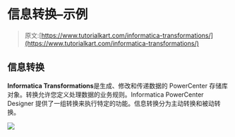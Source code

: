 # 信息转换–示例

> 原文:[https://www.tutorialkart.com/informatica-transformations/](https://www.tutorialkart.com/informatica-transformations/)

## 信息转换

**Informatica Transformations**是生成、修改和传递数据的 PowerCenter 存储库对象。转换允许您定义处理数据的业务规则。Informatica PowerCenter Designer 提供了一组转换来执行特定的功能。信息转换分为主动转换和被动转换。

[![](../Images/925da31b32d6bc3827932f6c8afb11bb.png)](https://www.tutorialkart.com/)
